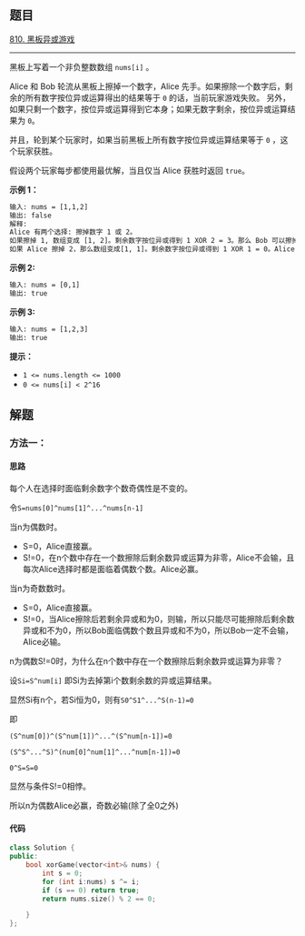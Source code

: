 ## 题目

[810. 黑板异或游戏](https://leetcode.cn/problems/chalkboard-xor-game/)

---

黑板上写着一个非负整数数组 `nums[i]` 。

Alice 和 Bob 轮流从黑板上擦掉一个数字，Alice 先手。如果擦除一个数字后，剩余的所有数字按位异或运算得出的结果等于 `0` 的话，当前玩家游戏失败。 另外，如果只剩一个数字，按位异或运算得到它本身；如果无数字剩余，按位异或运算结果为 `0`。

并且，轮到某个玩家时，如果当前黑板上所有数字按位异或运算结果等于 `0` ，这个玩家获胜。

假设两个玩家每步都使用最优解，当且仅当 Alice 获胜时返回 `true`。

  

**示例 1：**

```txt
输入: nums = [1,1,2]
输出: false
解释: 
Alice 有两个选择: 擦掉数字 1 或 2。
如果擦掉 1, 数组变成 [1, 2]。剩余数字按位异或得到 1 XOR 2 = 3。那么 Bob 可以擦掉任意数字，因为 Alice 会成为擦掉最后一个数字的人，她总是会输。
如果 Alice 擦掉 2，那么数组变成[1, 1]。剩余数字按位异或得到 1 XOR 1 = 0。Alice 仍然会输掉游戏。
```

**示例 2:**

```txt
输入: nums = [0,1]
输出: true
```

**示例 3:**

```txt
输入: nums = [1,2,3]
输出: true
```
  

**提示：**

-   `1 <= nums.length <= 1000`
-   `0 <= nums[i] < 2^16`

  

## 解题

### 方法一：

#### 思路

每个人在选择时面临剩余数字个数奇偶性是不变的。

令`S=nums[0]^nums[1]^...^nums[n-1]`

当n为偶数时。
* S=0，Alice直接赢。
* S!=0，在n个数中存在一个数擦除后剩余数异或运算为非零，Alice不会输，且每次Alice选择时都是面临着偶数个数。Alice必赢。

当n为奇数数时。
* S=0，Alice直接赢。
* S!=0，当Alice擦除后若剩余异或和为0，则输，所以只能尽可能擦除后剩余数异或和不为0，所以Bob面临偶数个数且异或和不为0，所以Bob一定不会输，Alice必输。

n为偶数S!=0时，为什么在n个数中存在一个数擦除后剩余数异或运算为非零？

设`Si=S^num[i]` 即Si为去掉第i个数剩余数的异或运算结果。

显然Si有n个，若Si恒为0，则有`S0^S1^...^S(n-1)=0`

即

`(S^num[0])^(S^num[1])^...^(S^num[n-1])=0`

`(S^S^...^S)^(num[0]^num[1]^...^num[n-1])=0`

`0^S=S=0`

显然与条件S!=0相悖。

所以n为偶数Alice必赢，奇数必输(除了全0之外)

#### 代码

```cpp
class Solution {
public:
    bool xorGame(vector<int>& nums) {
        int s = 0;
        for (int i:nums) s ^= i;
        if (s == 0) return true;
        return nums.size() % 2 == 0;

    }
};
```
